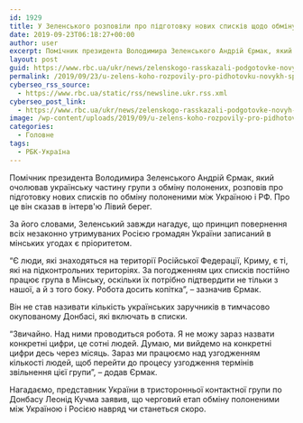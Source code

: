 ```yaml
---
id: 1929
title: У Зеленського розповіли про підготовку нових списків щодо обміну полоненими
date: 2019-09-23T06:18:27+00:00
author: user
excerpt: Помічник президента Володимира Зеленського Андрій Єрмак, який очолював українську частину групи з обміну полонених, розповів про підготовку нових списків по обміну...
layout: post
guid: https://www.rbc.ua/ukr/news/zelenskogo-rasskazali-podgotovke-novyh-spiskov-1569218687.html
permalink: /2019/09/23/u-zelens-koho-rozpovily-pro-pidhotovku-novykh-spyskiv-shchodo-obminu-polonenymy/
cyberseo_rss_source:
  - https://www.rbc.ua/static/rss/newsline.ukr.rss.xml
cyberseo_post_link:
  - https://www.rbc.ua/ukr/news/zelenskogo-rasskazali-podgotovke-novyh-spiskov-1569218687.html
image: /wp-content/uploads/2019/09/u-zelens-koho-rozpovily-pro-pidhotovku-novykh-spyskiv-shchodo-obminu-polonenymy.jpg
categories:
  - Головне
tags:
  - РБК-Україна
---
```

Помічник президента Володимира Зеленського Андрій Єрмак, який очолював українську частину групи з обміну полонених, розповів про підготовку нових списків по обміну полоненими між Україною і РФ. Про це він сказав в інтерв'ю Лівий берег.

За його словами, Зеленський завжди нагадує, що принцип повернення всіх незаконно утримуваних Росією громадян України записаний в мінських угодах є пріоритетом.

&#8220;Є люди, які знаходяться на території Російської Федерації, Криму, є ті, які на підконтрольних територіях. За погодженням цих списків постійно працює група в Мінську, оскільки їх потрібно підтвердити не тільки з нашої, а й з того боку. Робота досить копітка&#8221;, &#8211; зазначив Єрмак.

Він не став називати кількість українських заручників в тимчасово окупованому Донбасі, які включать в списки.

&#8220;Звичайно. Над ними проводиться робота. Я не можу зараз назвати конкретні цифри, це сотні людей. Думаю, ми вийдемо на конкретні цифри десь через місяць. Зараз ми працюємо над узгодженням кількості людей, щоб перейти до процесу узгодження термінів звільнення цієї групи&#8221;, &#8211; додав Єрмак.

Нагадаємо, представник України в тристоронньої контактної групи по Донбасу Леонід Кучма заявив, що черговий етап обміну полоненими між Україною і Росією навряд чи станеться скоро.